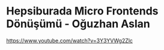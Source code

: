# Hepsiburada Micro Frontends Dönüşümü - Oğuzhan Aslan

https://www.youtube.com/watch?v=3Y3YVWg2Zlc
